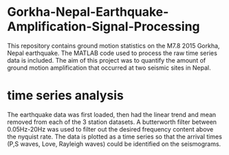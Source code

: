 # Gorkha-Nepal-Earthquake-Amplification-Signal-Processing
This repository contains ground motion statistics on the M7.8 2015 Gorkha, Nepal earthquake. The MATLAB code used to process the raw time series data is included.
The aim of this project was to quantify the amount of ground motion amplification that occurred at two seismic sites in Nepal.
# time series analysis
The earthquake data was first loaded, then had the linear trend and mean removed from each of the 3 station datasets.
A butterworth filter between 0.05Hz-20Hz was used to filter out the desired frequency content above the nyquist rate.
The data is plotted as a time series so that the arrival times (P,S waves, Love, Rayleigh waves) could be identified on the seismograms.

